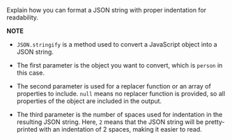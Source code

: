Explain how you can format a JSON string with proper indentation for readability.

**NOTE**
* `JSON.stringify` is a method used to convert a JavaScript object into a JSON string.

* The first parameter is the object you want to convert, which is `person` in this case.

* The second parameter is used for a replacer function or an array of properties to include. `null` means no replacer function is provided, so all properties of the object are included in the output.

* The third parameter is the number of spaces used for indentation in the resulting JSON string. Here, `2` means that the JSON string will be pretty-printed with an indentation of 2 spaces, making it easier to read.